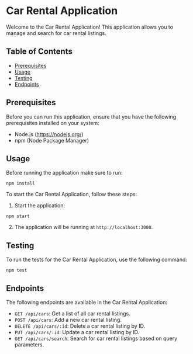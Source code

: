 # Car Rental Application

Welcome to the Car Rental Application! This application allows you to manage and search for car rental listings.

## Table of Contents

- [Prerequisites](#prerequisites)
- [Usage](#usage)
- [Testing](#testing)
- [Endpoints](#endpoints)

## Prerequisites

Before you can run this application, ensure that you have the following prerequisites installed on your system:

- Node.js (https://nodejs.org/)
- npm (Node Package Manager)

## Usage

Before running the application make sure to run:

```
npm install
```

To start the Car Rental Application, follow these steps:

1. Start the application:

```
npm start
```

2. The application will be running at `http://localhost:3000`.

## Testing

To run the tests for the Car Rental Application, use the following command:

```
npm test
```

## Endpoints

The following endpoints are available in the Car Rental Application:

- `GET /api/cars`: Get a list of all car rental listings.
- `POST /api/cars`: Add a new car rental listing.
- `DELETE /api/cars/:id`: Delete a car rental listing by ID.
- `PUT /api/cars/:id`: Update a car rental listing by ID.
- `GET /api/cars/search`: Search for car rental listings based on query parameters.
